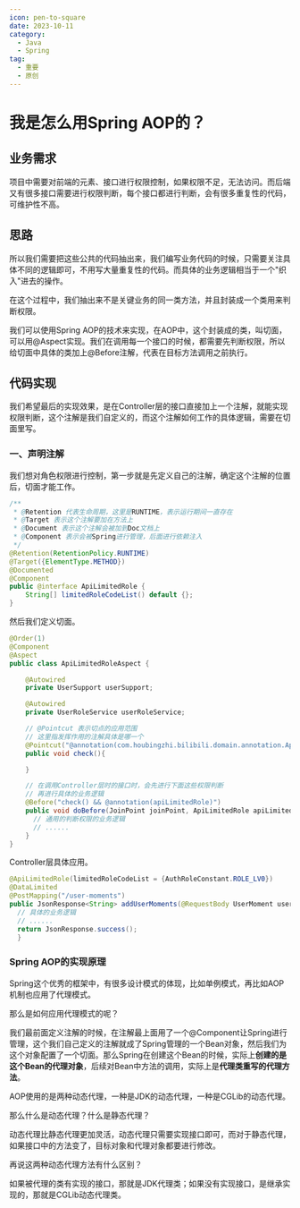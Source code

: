 ```yaml
---
icon: pen-to-square
date: 2023-10-11
category:
  - Java
  - Spring
tag:
  - 重要
  - 原创
---
```


# 我是怎么用Spring AOP的？
## 业务需求

项目中需要对前端的元素、接口进行权限控制，如果权限不足，无法访问。而后端又有很多接口需要进行权限判断，每个接口都进行判断，会有很多重复性的代码，可维护性不高。

## 思路

所以我们需要把这些公共的代码抽出来，我们编写业务代码的时候，只需要关注具体不同的逻辑即可，不用写大量重复性的代码。而具体的业务逻辑相当于一个"织入"进去的操作。

在这个过程中，我们抽出来不是关键业务的同一类方法，并且封装成一个类用来判断权限。

我们可以使用Spring AOP的技术来实现，在AOP中，这个封装成的类，叫切面，可以用@Aspect实现。我们在调用每一个接口的时候，都需要先判断权限，所以给切面中具体的类加上@Before注解，代表在目标方法调用之前执行。

## 代码实现
我们希望最后的实现效果，是在Controller层的接口直接加上一个注解，就能实现权限判断，这个注解是我们自定义的，而这个注解如何工作的具体逻辑，需要在切面里写。

### 一、声明注解

我们想对角色权限进行控制，第一步就是先定义自己的注解，确定这个注解的位置后，切面才能工作。

```java
/**
 * @Retention 代表生命周期，这里是RUNTIME，表示运行期间一直存在
 * @Target 表示这个注解要加在方法上
 * @Document 表示这个注解会被加到Doc文档上
 * @Component 表示会被Spring进行管理，后面进行依赖注入
 */
@Retention(RetentionPolicy.RUNTIME)
@Target({ElementType.METHOD})
@Documented
@Component
public @interface ApiLimitedRole {
    String[] limitedRoleCodeList() default {};
}
```

然后我们定义切面。

```java
@Order(1)
@Component
@Aspect
public class ApiLimitedRoleAspect {

    @Autowired
    private UserSupport userSupport;

    @Autowired
    private UserRoleService userRoleService;

    // @Pointcut 表示切点的应用范围
    // 这里指发挥作用的注解具体是哪一个
    @Pointcut("@annotation(com.houbingzhi.bilibili.domain.annotation.ApiLimitedRole)")
    public void check(){

    }

    // 在调用Controller层时的接口时，会先进行下面这些权限判断
    // 再进行具体的业务逻辑
    @Before("check() && @annotation(apiLimitedRole)")
    public void doBefore(JoinPoint joinPoint, ApiLimitedRole apiLimitedRole){
      // 通用的判断权限的业务逻辑
      // ......
    }
}
```

Controller层具体应用。
```java
@ApiLimitedRole(limitedRoleCodeList = {AuthRoleConstant.ROLE_LV0})
@DataLimited
@PostMapping("/user-moments")
public JsonResponse<String> addUserMoments(@RequestBody UserMoment userMoment) throws Exception {
  // 具体的业务逻辑
  // ......
  return JsonResponse.success();
  }
```

### Spring AOP的实现原理

Spring这个优秀的框架中，有很多设计模式的体现，比如单例模式，再比如AOP机制也应用了代理模式。

那么是如何应用代理模式的呢？

我们最前面定义注解的时候，在注解最上面用了一个@Component让Spring进行管理，这个我们自己定义的注解就成了Spring管理的一个Bean对象，然后我们为这个对象配置了一个切面。那么Spring在创建这个Bean的时候，实际上**创建的是这个Bean的代理对象**，后续对Bean中方法的调用，实际上是**代理类重写的代理方法**。

AOP使用的是两种动态代理，一种是JDK的动态代理，一种是CGLib的动态代理。

那么什么是动态代理？什么是静态代理？

动态代理比静态代理更加灵活，动态代理只需要实现接口即可，而对于静态代理，如果接口中的方法变了，目标对象和代理对象都要进行修改。

再说这两种动态代理方法有什么区别？

如果被代理的类有实现的接口，那就是JDK代理类；如果没有实现接口，是继承实现的，那就是CGLib动态代理类。